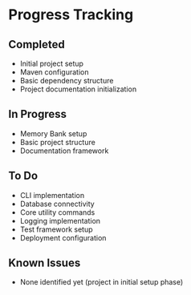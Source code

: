 # Progress Tracking

## Completed
- Initial project setup
- Maven configuration
- Basic dependency structure
- Project documentation initialization

## In Progress
- Memory Bank setup
- Basic project structure
- Documentation framework

## To Do
- CLI implementation
- Database connectivity
- Core utility commands
- Logging implementation
- Test framework setup
- Deployment configuration

## Known Issues
- None identified yet (project in initial setup phase)